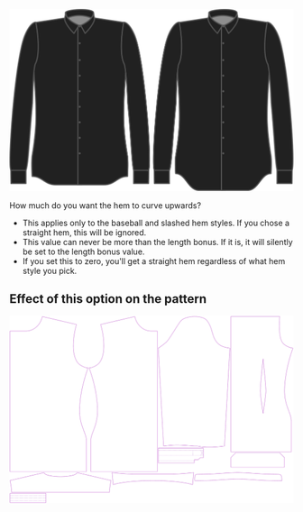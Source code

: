 ![Hem curve](hemcurve.svg)

How much do you want the hem to curve upwards?

<Note>

-   This applies only to the baseball and slashed hem styles. If you chose a straight hem, this will be ignored.
-   This value can never be more than the length bonus. If it is, it will silently be set to the length bonus value.
-   If you set this to zero, you'll get a straight hem regardless of what hem style you pick.

</Note>

## Effect of this option on the pattern

![This image shows the effect of this option by superimposing several variants that have a different value for this option](simon_hemcurve_sample.svg "Effect of this option on the pattern")
